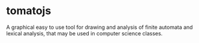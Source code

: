 tomatojs
========

A graphical easy to use tool for drawing and analysis of finite automata and lexical analysis, that may be used in computer science classes.
